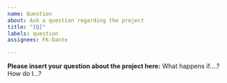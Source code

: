 ```yaml
---
name: Question
about: Ask a question regarding the project
title: "[Q]"
labels: question
assignees: FK-Dante

---
```


**Please insert your question about the project here:**
What happens if....? How do I...?
